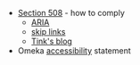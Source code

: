 
+ [Section 508](http://www.section508.gov/) - how to comply
    + [ARIA](http://a11yproject.com/posts/getting-started-aria/)
    + [skip links](http://webaim.org/techniques/skipnav/)
    + [Tink's blog](http://tink.uk/)
+ Omeka [accessibility](http://omeka.org/codex/Accessibility_Statement) statement
